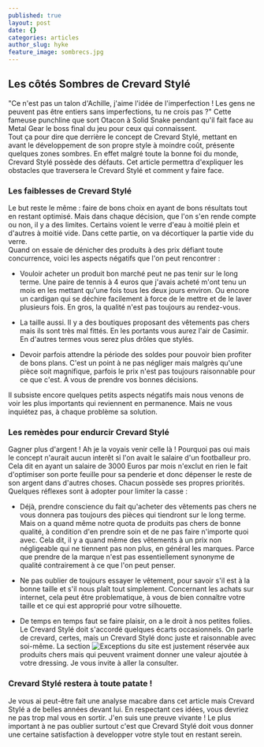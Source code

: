 ```yaml
---
published: true
layout: post
date: {}
categories: articles
author_slug: hyke
feature_image: sombrecs.jpg
---
```

## Les côtés Sombres de Crevard Stylé

"Ce n'est pas un talon d'Achille, j'aime l'idée de l'imperfection ! Les gens ne peuvent pas être entiers sans imperfections, tu ne crois pas ?"
Cette fameuse punchline que sort Otacon à Solid Snake pendant qu'il fait face au Metal Gear le boss final du jeu pour ceux qui connaissent.  
Tout ça pour dire que derrière le concept de Crevard Stylé, mettant en avant le développement de son propre style à moindre coût, présente quelques zones sombres. En effet malgré toute la bonne foi du monde, Crevard Stylé possède des défauts. Cet article permettra d'expliquer les obstacles que traversera le Crevard Stylé et comment y faire face.

### Les faiblesses de Crevard Stylé

Le but reste le même : faire de bons choix en ayant de bons résultats tout en restant optimisé. Mais dans chaque décision, que l'on s'en rende compte ou non, il y a des limites. Certains voient le verre d'eau à moitié plein et d'autres à moitié vide. Dans cette partie, on va décortiquer la partie vide du verre.  
Quand on essaie de dénicher des produits à des prix défiant toute concurrence, voici les aspects négatifs que l'on peut rencontrer :

* Vouloir acheter un produit bon marché peut ne pas tenir sur le long terme. Une paire de tennis à 4 euros que j'avais acheté m'ont tenu un mois en les mettant qu'une fois tous les deux jours environ. Ou encore un cardigan qui se déchire facilement à force de le mettre et de le laver plusieurs fois. En gros, la qualité n'est pas toujours au rendez-vous.

* La taille aussi. Il y a des boutiques proposant des vêtements pas chers mais ils sont très mal fittés. En les portants vous aurez l'air de Casimir. En d'autres termes vous serez plus drôles que stylés.

* Devoir parfois attendre la période des soldes pour pouvoir bien profiter de bons plans. C'est un point à ne pas négliger mais malgrès qu'une pièce soit magnifique, parfois le prix n'est pas toujours raisonnable pour ce que c'est. A vous de prendre vos bonnes décisions.

Il subsiste encore quelques petits aspects négatifs mais nous venons de voir les plus importants qui reviennent en permanence. Mais ne vous inquiétez pas, à chaque problème sa solution.

### Les remèdes pour endurcir Crevard Stylé

Gagner plus d'argent ! Ah je la voyais venir celle là ! Pourquoi pas oui mais le concept n'aurait aucun interêt si l'on avait le salaire d'un footballeur pro. Cela dit en ayant un salaire de 3000 Euros par mois n'exclut en rien le fait d'optimiser son porte feuille pour sa penderie et donc dépenser le reste de son argent dans d'autres choses. Chacun possède ses propres priorités.  
Quelques réflexes sont à adopter pour limiter la casse :  

* Déjà, prendre conscience du fait qu'acheter des vêtements pas chers ne vous donnera pas toujours des pièces qui tiendront sur le long terme. Mais on a quand même notre quota de produits pas chers de bonne qualité, à condition d'en prendre soin et de ne pas faire n'importe quoi avec. Cela dit, il y a quand même des vêtements à un prix non négligeable qui ne tiennent pas non plus, en général les marques. Parce que prendre de la marque n'est pas essentiellement synonyme de qualité contrairement à ce que l'on peut penser.

* Ne pas oublier de toujours essayer le vêtement, pour savoir s'il est à la bonne taille et s'il nous plaît tout simplement. Concernant les achats sur internet, cela peut être problematique, à vous de bien connaître votre taille et ce qui est approprié pour votre silhouette.

* De temps en temps faut se faire plaisir, on a le droit à nos petites folies. Le Crevard Stylé doit s'accordé quelques écarts occasionnels. On parle de crevard, certes, mais un Crevard Stylé donc juste et raisonnable avec soi-même. La section ![Exceptions](http://www.crevardstyle.com/category/exceptions) du site est justement réservée aux produits chers mais qui peuvent vraiment donner une valeur ajoutée à votre dressing. Je vous invite à aller la consulter.

### Crevard Stylé restera à toute patate !

Je vous ai peut-être fait une analyse macabre dans cet article mais Crevard Stylé a de belles années devant lui. En respectant ces idées, vous devriez ne pas trop mal vous en sortir. J'en suis une preuve vivante ! Le plus important à ne pas oublier surtout c'est que Crevard Stylé doit vous donner une certaine satisfaction à developper votre style tout en restant serein.
